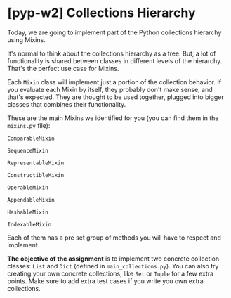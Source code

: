 # [pyp-w2] Collections Hierarchy

Today, we are going to implement part of the Python collections hierarchy using Mixins.

It's normal to think about the collections hierarchy as a tree. But, a lot of
functionality is shared between classes in different levels of the hierarchy. That's
the perfect use case for Mixins.

Each `Mixin` class will implement just a portion of the collection behavior.
If you evaluate each Mixin by itself, they probably don't make sense, and that's expected.
They are thought to be used together, plugged into bigger classes that combines their functionality.

These are the main Mixins we identified for you (you can find them in the `mixins.py` file):
```
ComparableMixin

SequenceMixin

RepresentableMixin

ConstructibleMixin

OperableMixin

AppendableMixin

HashableMixin

IndexableMixin
```

Each of them has a pre set group of methods you will have to respect and implement.

**The objective of the assignment** is to implement two concrete collection classes: `List` and `Dict` (defined in `main_collections.py`). You can also try creating your own concrete collections, like `Set` or `Tuple` for a few extra points. Make sure to add extra test cases if you write you own extra collections.
